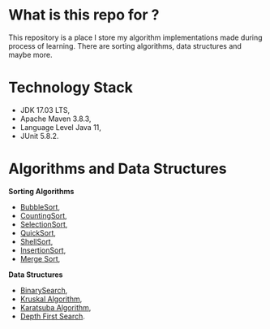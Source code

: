 # What is this repo for ?
This repository is a place I store my algorithm implementations made during process of learning. There are sorting algorithms,
 data structures and maybe more.

# Technology Stack
* JDK 17.03 LTS,
* Apache Maven 3.8.3,
* Language Level Java 11,
* JUnit 5.8.2.

# Algorithms and Data Structures
**Sorting Algorithms**
* [BubbleSort](https://en.wikipedia.org/wiki/Bubble_sort),
* [CountingSort](https://en.wikipedia.org/wiki/Counting_sort),
* [SelectionSort](https://en.wikipedia.org/wiki/Selection_sort),
* [QuickSort](https://en.wikipedia.org/wiki/Quicksort),
* [ShellSort](https://en.wikipedia.org/wiki/Shellsort),
* [InsertionSort](https://en.wikipedia.org/wiki/Insertion_sort),
* [Merge Sort](https://en.wikipedia.org/wiki/Merge_sort),

**Data Structures**
* [BinarySearch](https://en.wikipedia.org/wiki/Binary_search_algorithm),
* [Kruskal Algorithm](https://en.wikipedia.org/wiki/Kruskal's_algorithm),
* [Karatsuba Algorithm](https://en.wikipedia.org/wiki/Karatsuba_algorithm),
* [Depth First Search](https://en.wikipedia.org/wiki/Depth-first_search).
